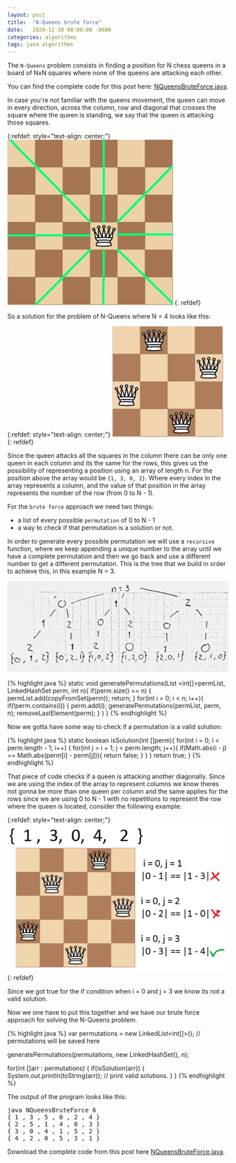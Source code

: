 ```yaml
---
layout: post
title:  "N-Queens brute force"
date:   2020-12-30 00:00:00 -0600
categories: algorithms
tags: java algorithms
---
```

The `N-Queens` problem consists in finding a position for N chess queens in a board of NxN squares where none of the queens are attacking each other.

You can find the complete code for this post here: [NQueensBruteForce.java][NQueensBruteForce.java].

In case you're not familiar with the queens movement, the queen can move in every direction, across the column, row and diagonal that crosses the square where the queen is standing, we say that the queen is attacking those squares.

{:refdef: style="text-align: center;"}
![Queens movement](/assets/images/n-queens-brute-force/queen_movement.jpg)
{: refdef}

So a solution for the problem of N-Queens where N = 4 looks like this:

{:refdef: style="text-align: center;"}
![Solution example](/assets/images/n-queens-brute-force/successful_example.png)
{: refdef}

Since the queen attacks all the squares in the column there can be only one queen in each column and its the same for the rows, this gives us the possibility of representing a position using an array of length n. For the position above the array would be `{1, 3, 0, 2}`. Where every index in the array represents a column, and the value of that position in the array represents the number of the row (from 0 to N - 1).

For the `brute force` approach we need two things:

- a list of every possible `permutation` of 0 to N - 1
- a way to check if that permutation is a solution or not.

In order to generate every possible permutation we will use a `recursive` function, where we keep appending a unique number to the array until we have a complete permutation and then we go back and use a different number to get a different permutation. This is the tree that we build in order to achieve this, in this example N = 3.

![generatePermutations](/assets/images/n-queens-brute-force/permutations.jpg)


{% highlight java %}
static void generatePermutations(List <int[]>permList, LinkedHashSet<Integer> perm, int n){
    if(perm.size() == n) {
        permList.add(copyFromSet(perm));
        return;
    }
    for(int i = 0; i < n; i++){
        if(!perm.contains(i)) {
            perm.add(i);
            generatePermutations(permList, perm, n);
            removeLastElement(perm);
        }
    }
}
{% endhighlight %}

Now we gotta have some way to check if a permutation is a valid solution:

{% highlight java %}
static boolean isSolution(int []perm){
    for(int i = 0; i < perm.length - 1; i++) {
        for(int j = i + 1; j < perm.length; j++){
            if(Math.abs(i - j) == Math.abs(perm[i] - perm[j])){
                return false;
            }
        }
    }
    return true;
}
{% endhighlight %}

That piece of code checks if a queen is attacking another diagonally. Since we are using the index of the array to represent columns we know theres not gonna be more than one queen per column and the same applies for the rows since we are using 0 to N - 1 with no repetitions to represent the row where the queen is located, consider the following example:

{:refdef: style="text-align: center;"}
![isSolution](/assets/images/n-queens-brute-force/is_solution_test.png)
{: refdef}

Since we got true for the if condition when i = 0 and j = 3 we know its not a valid solution.

Now we one have to put this together and we have our brute force approach for solving the N-Queens problem.

{% highlight java %}
var permutations = new LinkedList<int[]>(); // permutations will be saved here

generatePermutations(permutations, new LinkedHashSet<Integer>(), n);

for(int []arr : permutations) {
    if(isSolution(arr)) {
        System.out.println(toString(arr)); // print valid solutions.
    }
}
{% endhighlight %}

The output of the program looks like this:

<pre>
java NQueensBruteForce 6
{ 1 , 3 , 5 , 0 , 2 , 4 }
{ 2 , 5 , 1 , 4 , 0 , 3 }
{ 3 , 0 , 4 , 1 , 5 , 2 }
{ 4 , 2 , 0 , 5 , 3 , 1 }
</pre>

Download the complete code from this post here [NQueensBruteForce.java][NQueensBruteForce.java].





[NQueensBruteForce.java]: https://github.com/jsedano/examples/blob/main/java-snippets/NQueensBruteForce.java
[docker-macos]: https://www.robinwieruch.de/docker-macos
[localstack-java-utils]: https://github.com/localstack/localstack-java-utils
